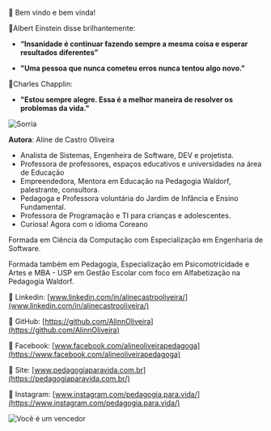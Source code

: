 👋 Bem vindo e bem vinda!

🌱Albert Einstein disse brilhantemente: 

* **“Insanidade é continuar fazendo sempre a mesma coisa e esperar resultados diferentes”**

* **"Uma pessoa que nunca cometeu erros nunca tentou algo novo."**

🌱Charles Chapplin:

* **"Estou sempre alegre. Essa é a melhor maneira de resolver os problemas da vida."**

![Sorria](https://www.azquotes.com/vangogh-image-quotes/45/64/Quotation-Charlie-Chaplin-You-ll-find-that-life-is-still-worthwhile-if-you-45-64-95.jpg)

**Autora**: Aline de Castro Oliveira
* Analista de Sistemas, Engenheira de Software, DEV e projetista.
* Professora de professores, espaços educativos e universidades na área de Educação
* Empreendedora, ​Mentora em Educação na Pedagogia Waldorf, palestrante, consultora.
* Pedagoga e Professora voluntária do Jardim de Infância e Ensino Fundamental.
* Professora de Programação e TI para crianças e adolescentes.
* Curiosa! Agora com o idioma Coreano

Formada em Ciência da Computação com Especialização em Engenharia de Software. 

Formada também em Pedagogia, Especialização em Psicomotricidade e Artes e 
MBA - USP em Gestão Escolar com foco em Alfabetização na Pedagogia Waldorf.

👀 Linkedin: [www.linkedin.com/in/alinecastrooliveira/](www.linkedin.com/in/alinecastrooliveira/)

👀 GitHub: [https://github.com/AlinnOliveira](https://github.com/AlinnOliveira)

👀 Facebook: [www.facebook.com/alineoliveirapedagoga](https://www.facebook.com/alineoliveirapedagoga)

👀 Site: [www.pedagogiaparavida.com.br](https://pedagogiaparavida.com.br/)

👀 Instagram: [www.instagram.com/pedagogia.para.vida/](https://www.instagram.com/pedagogia.para.vida/)

![Você é um vencedor](https://1.bp.blogspot.com/-J2rbaeHOhuI/WxsfHIDGPfI/AAAAAAAAE8U/e4KUbX4Uv8MN6ic_9OgNFv-j0t8gFZvQwCLcBGAs/s1600/sol.jpg)
